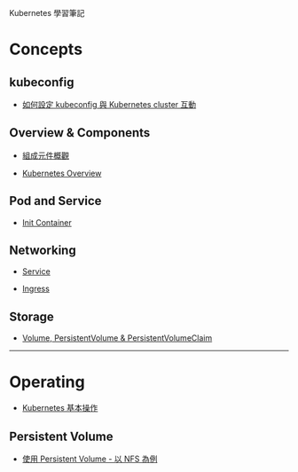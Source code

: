 Kubernetes 學習筆記


Concepts
========

## kubeconfig

- [如何設定 kubeconfig 與 Kubernetes cluster 互動](concept/howto_configure_kubeconfig.md)

## Overview & Components

- [組成元件概觀](concept/component_overview.md)

- [Kubernetes Overview](concept/overview.md)


## Pod and Service

- [Init Container](concepts/pod_and_service/init_container.md)

## Networking

- [Service](concept/network/service.md)

- [Ingress](concept/network/ingress.md)

## Storage

- [Volume, PersistentVolume & PersistentVolumeClaim](concept/storage/volume.md)


-------------------------


Operating
=========

- [Kubernetes 基本操作](operation/basic.md)


## Persistent Volume

- [使用 Persistent Volume - 以 NFS 為例](operation/use_PersistentVolume_NFS.md)


